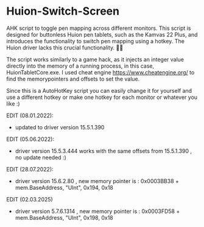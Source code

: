 # Huion-Switch-Screen
AHK script to toggle pen mapping across different monitors.
This script is designed for buttonless Huion pen tablets, such as the Kamvas 22 Plus, and introduces the functionality to switch pen mapping using a hotkey.
The Huion driver lacks this crucial functionality. 🤦‍♂️

The script works similarly to a game hack, as it injects an integer value directly into the memory of a running process, in this case, HuionTabletCore.exe.
I used cheat engine https://www.cheatengine.org/ to find the memorypointers and offsets to set the value.

Since this is a AutoHotKey script you can easily change it for yourself and use a different hotkey or make one hotkey for each monitor or whatever you like :) 

EDIT (08.01.2022):

-  updated to driver version 15.5.1.390 

EDIT (05.06.2022):

-  driver version 15.5.3.444 works with the same offsets from 15.5.1.390 , no update needed :)

EDIT (28.07.2022):

-  driver version 15.6.2.80 , new memory pointer is : 0x0003BB38 + mem.BaseAddress, "UInt", 0x194, 0x18

EDIT (02.03.2025)

-  driver version 5.7.6.1314 , new memory pointer is : 0x0003FD58 + mem.BaseAddress, "UInt", 0x198, 0x18
